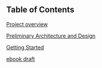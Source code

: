 ## Table of Contents

[Project overview](https://github.com/FrugalX/multi-agent-docs/blob/main/Multi-Agent%20SoW.md)

[Preliminary Architecture and Design](https://github.com/FrugalX/multi-agent-docs/blob/main/Prelim%20Architeture.md)

[Getting Started](https://github.com/FrugalX/multi-agent-docs/blob/main/Getting%20Started.md)

[ebook draft](https://github.com/FrugalX/multi-agent-docs/blob/main/ebook%20draft/README.md)